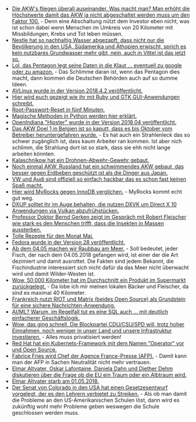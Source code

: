 * [Die AKW's fliegen überall auseinander. Was macht man? Man erhöht die Höchstwerte damit das AKW ja nicht abgeschaltet werden muss um den Faktor 100.](http://www.sonnenseite.com/de/politik/schweizer-atomaufsicht-will-akw-betreibern-erlauben-europas-bevoelkerung-100fach-hoeher-radioaktiv-zu-bestrahlen.html) - Denn eine Abschaltung nützt dem Investor eben nicht, was ist schon dabei wenn Menschen im Umkreis von 20 Kilometer mit Missbildungen, Krebs und Tot leben müssen.
* [Nestle hat so nachhaltig Wasser abgezapft, dass nicht nur die Bevölkerung in den USA, Südamerika und Äthopien erwischt, sprich es kein nutzbares Grundwasser mehr gibt, nein, auch in Vittel ist das jetzt so.](https://blog.fefe.de/?ts=a4188dc5)
* [Lol, das Pentagon legt seine Daten in die Klaut ... eventuell zu google oder zu amazon.](https://blog.fefe.de/?ts=a41893a6) - Das Schlimme daran ist, wenn das Pentagon dies macht, dann kommen die Deutschen Behörden auch auf so dumme Ideen.
* [AVLinux wurde in der Version 2018.4.2 veröffentlicht.](https://www.pro-linux.de/news/1/25848/av-linux-201842-vorgestellt.html)
* [Hier wird euch gezeigt wie ihr mit Ruby und GTK GUI-Anwendungen schreibt.](https://opensource.com/article/18/4/creating-linux-desktop-application-ruby)
* [Root-Passwort-Reset in fünf Minuten.](https://opensource.com/article/18/4/reset-lost-root-password)
* [Magische Methoden in Python werden hier erklärt.](https://opensource.com/article/18/4/elegant-solutions-everyday-python-problems)
* [OpenIndiana "Hipster" wurde in der Version 2018.04 veröffentlicht.](https://www.pro-linux.de/news/1/25847/neuer-schnappschuss-openindiana-hipster-201804.html)
* [Das AKW Doel 1 in Belgien ist so kaputt, dass es bis Oktober vom Betreiber heruntergefahren wurde.](https://blog.fefe.de/?ts=a41816b1) - Es hat auch ein Strahlenleck das so schwer zugänglich ist, dass kaum Arbeiter ran kommen. Ist aber nich schlimm, die Strahlung dort ist so stark, dass sie ehh nicht lange arbeiten könnten.
* [Kalaschnikow hat ein Drohnen-Abwehr-Gewehr gebaut.](https://blog.fefe.de/?ts=a416daa1)
* [Noch einmal AKW, Russland hat ein schwimmendes AKW gebaut, das besser gegen Erdbeben geschützt ist als die Dinger aus Japan.](https://blog.fefe.de/?ts=a416d92f)
* [VW und Audi sind offiziell so einfach hackbar das es schon fast keinen Spaß macht.](https://blog.fefe.de/?ts=a4196bf3)
* [Hier wird MyRocks gegen InnoDB verglichen.](https://www.percona.com/blog/2018/04/30/a-look-at-myrocks-performance/) - MyRocks kommt echt gut weg.
* [DXUP solltet ihr im Auge behalten, die nutzen DXVK um Direct X 10 Anwendungen via Vulkan abzufrühstücken.](https://www.phoronix.com/scan.php?page=news_item&px=DXUP-D3D10-D3D11-Vulkan)
* [Professor Doktor Bernd Gerken zeigt im Gespräch mit Robert Fleischer wie stark es den Menschen trifft, dass die Insekten in Massen aussterben.](http://www.welt-im-wandel.tv/video/der-stille-tod-der-insekten-und-die-katastrophalen-auswirkungen-auf-die-menschheit/)
* [Tolle Rezepte für den Monat Mai.](https://www.smarticular.net/regional-saisonal-kochen-rezepte-mai/)
* [Fedora wurde in der Version 28 veröffentlicht.](https://lwn.net/Articles/753208)
* [Ab dem 04.05 machen wir Raubbau am Meer.](http://www.sonnenseite.com/de/umwelt/ende-der-ueberfischung-der-meere-nicht-in-sicht.html) - Soll bedeutet, jeder Fisch, der nach dem 04.05.2018 gefangen wird, ist einer der die Art dezimiert und damit ausrottet. Die Fakten sind jedem Bekannt, die Fischindustrie interessiert sich nicht dafür da das Meer nicht überwacht wird und damit Wilder-Westen ist.
* [Wow, 50,000 Kilometer hat im Durchschnitt ein Produkt im Supermarkt zurückgelegt.](https://netzfrauen.org/2018/05/02/lebensmittel-4/) - Da lobe ich mir meinen lokalen Bäcker und Fleischer, da sind es maximal 40 Kilometer.
* [Frankreich nutzt RIOT und Matrix (beides Open Source) als Grundstein für eine sichere Nachrichten-Anwendung.](https://matrix.org/blog/2018/04/26/matrix-and-riot-confirmed-as-the-basis-for-frances-secure-instant-messenger-app/)
* [AI/ML? Warum, im Regelfall tut es eine SQL auch ... mit deutlich einfacherer Geschäftslogik.](https://threadreaderapp.com/thread/987602838594445312.html)
* [Wow, das ging schnell. Die Blockpartei CDU/CSU/SPD will, trotz hoher Einnahmen, noch weniger in unser Land und unsere Infrastruktur investieren.](https://blog.fefe.de/?ts=a417aad6) - Alles muss privatisiert werden!
* [Red Hat hat ein Kubernets-Framework mit dem Namen "Operator" vor und Open Source.](https://www.pro-linux.de/news/1/25856/red-hat-stellt-operator-framework-f%C3%BCr-kubernetes-vor.html)
* [Fabrice Fries wird Chef der Agence France-Presse (AFP).](http://www.neopresse.com/medien/der-neue-chef-von-agence-france-presse-afp/) - Damit kann man der AFP in Sachen Neutralität nicht mehr vertrauen.
* [Elmar Altvater, Oskar Lafontaine, Daniela Dahn und Diether Dehm diskutieren über die Frage ob die EU ein Traum oder ein Albtraum wird.](https://weltnetz.tv/video/526-die-eu-europaeischer-traum-oder-albtraum)
* [Elmar Altvater starb am 01.05.2018.](https://weltnetz.tv/story/1474-wir-trauern-um-elmar-altvater)
* [Der Senat von Colorado in den USA hat einen Gesetzesentwurf vorgelegt, der es den Lehrern verbietet zu Streiken.](https://netzfrauen.org/2018/05/03/usa/) - Als ob man damit die Probleme an den US-Amerikanischen Schulen löst, dann wird es zukünftig wohl mehr Probleme geben weswegen die Schule geschlossen werden muss.
